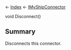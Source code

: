 ← [Index](Api-Index) ← [IMyShipConnector](Sandbox.ModAPI.Ingame.IMyShipConnector)

void Disconnect()

## Summary

Disconnects this connector.

